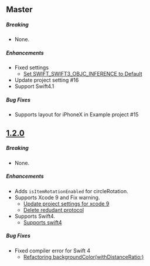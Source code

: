 ## Master


##### Breaking

* None.  

##### Enhancements

* Fixed settings
  * [Set SWIFT_SWIFT3_OBJC_INFERENCE to Default](https://github.com/shoheiyokoyama/Gemini/commit/9ae0fc35840c627d8ec74b75dafd50c6aaef77d1)
* Update project setting #16
* Support Swift4.1

##### Bug Fixes

* Supports layout for iPhoneX in Example project #15

## [1.2.0](https://github.com/shoheiyokoyama/Gemini/releases/tag/1.2.0)

##### Breaking

* None.  

##### Enhancements

* Adds `isItemRotationEnabled` for circleRotation. 
* Supports Xcode 9 and Fix warning.
  * [Update project settings for xcode 9](https://github.com/shoheiyokoyama/Gemini/commit/d3c01551843ed49d40b421ef8b0454051428e4e7)
  * [Delete redudant protocol](https://github.com/shoheiyokoyama/Gemini/commit/6d223150368f341f8886f0fe1bc5083751317111)
* Supports Swift4.
  * [Supports swift4](https://github.com/shoheiyokoyama/Gemini/commit/a7eda4f12ea1d5ee769479257cfb625076b64bb3)

##### Bug Fixes

* Fixed compiler error for Swift 4
  * [Refactoring backgroundColor(withDistanceRatio:)](https://github.com/shoheiyokoyama/Gemini/commit/a293931b94e09ad5450be005309c78e8bc009567)
